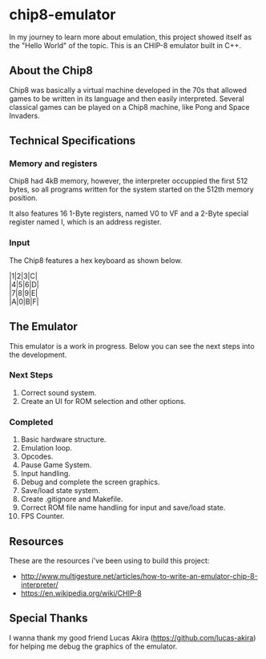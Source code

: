 # chip8-emulator
In my journey to learn more about emulation, this project showed itself as the "Hello World" of the topic. This is an CHIP-8 emulator built in C++.

## About the Chip8
Chip8 was basically a virtual machine developed in the 70s that allowed games to be written in its language and then easily interpreted. Several classical games can be played on a Chip8 machine, like Pong and Space Invaders.

## Technical Specifications
### Memory and registers
Chip8 had 4kB memory, however, the interpreter occuppied the first 512 bytes, so all programs written for the system started on the 512th memory position.

It also features 16 1-Byte registers, named V0 to VF and a 2-Byte special register named I, which is an address register.

### Input
The Chip8 features a hex keyboard as shown below.

|1|2|3|C|   
|4|5|6|D|   
|7|8|9|E|  
|A|0|B|F|  

## The Emulator
This emulator is a work in progress. Below you can see the next steps into the development.

### Next Steps
1. Correct sound system.
3. Create an UI for ROM selection and other options.
### Completed
1. Basic hardware structure.
2. Emulation loop.
3. Opcodes.
4. Pause Game System.
5. Input handling.
6. Debug and complete the screen graphics.
7. Save/load state system.
8. Create .gitignore and Makefile.
9. Correct ROM file name handling for input and save/load state.
10. FPS Counter.

## Resources
These are the resources i've been using to build this project:
  - http://www.multigesture.net/articles/how-to-write-an-emulator-chip-8-interpreter/
  - https://en.wikipedia.org/wiki/CHIP-8
  
## Special Thanks
I wanna thank my good friend Lucas Akira (https://github.com/lucas-akira) for helping me debug the graphics of the emulator.
